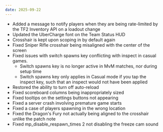 ```yaml
---
date: 2025-09-22
---
```


* Added a message to notify players when they are being rate-limited by the TF2 Inventory API on a loadout change
* Updated the UberCharge font on the Team Status HUD
* Crosshair is kept upon scoping in by default again
* Fixed Sniper Rifle crosshair being misaligned with the center of the screen
* Fixed issues with switch spawns key conflicting with inspect in casual games.
  * Switch spawns key is no longer active in MvM matches, nor during setup time
  * Switch spawns key only applies in Casual mode if you tap the inspect key, such that an inspect would not have been applied
* Restored the ability to turn off auto-reload
* Fixed scoreboard columns being inappropriately sized
* Fixed tooltips on the settings buttons not appearing
* Fixed a server crash involving premature game starts
* Fixed a case of players spawning in the wrong location
* Fixed the Dragon's Fury not actually being aligned to the crosshair unlike the patch note
* Fixed mp_disable_respawn_times 2 not disabling the freeze cam sound
